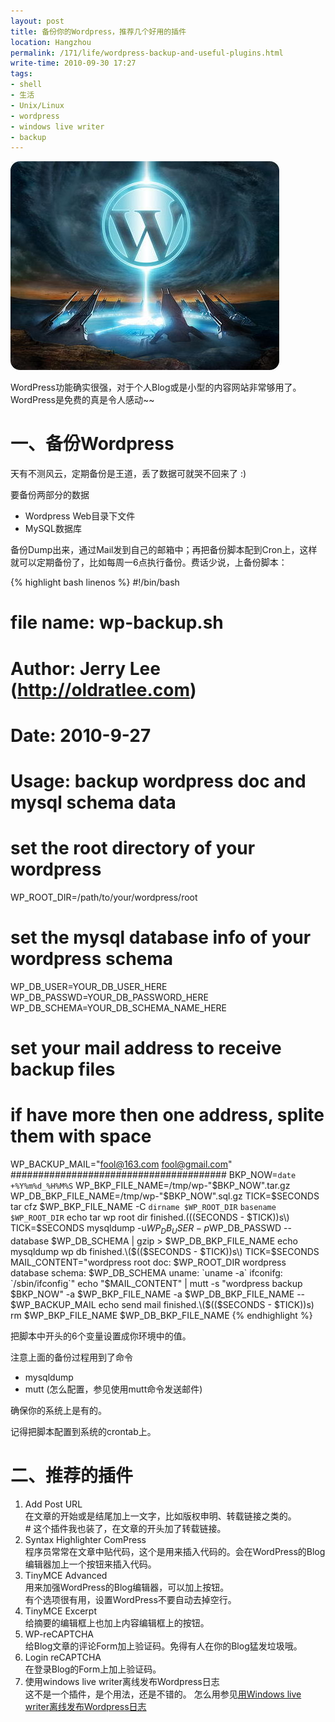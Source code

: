 ```yaml
---
layout: post
title: 备份你的Wordpress，推荐几个好用的插件
location: Hangzhou
permalink: /171/life/wordpress-backup-and-useful-plugins.html
write-time: 2010-09-30 17:27
tags:
- shell
- 生活
- Unix/Linux
- wordpress
- windows live writer
- backup
---
```


![Wordpress](/files/wordpress-backup-and-useful-plugins.jpeg)

WordPress功能确实很强，对于个人Blog或是小型的内容网站非常够用了。WordPress是免费的真是令人感动~~

一、备份Wordpress
===============================

天有不测风云，定期备份是王道，丢了数据可就哭不回来了 :)

要备份两部分的数据

- Wordpress Web目录下文件
- MySQL数据库

备份Dump出来，通过Mail发到自己的邮箱中；再把备份脚本配到Cron上，这样就可以定期备份了，比如每周一6点执行备份。费话少说，上备份脚本：

{% highlight bash linenos %}
#!/bin/bash
# file name: wp-backup.sh
# Author: Jerry Lee (http://oldratlee.com)
# Date: 2010-9-27
# Usage: backup wordpress doc and mysql schema data
# set the root directory of your wordpress
WP_ROOT_DIR=/path/to/your/wordpress/root
# set the mysql database info of your wordpress schema
WP_DB_USER=YOUR_DB_USER_HERE
WP_DB_PASSWD=YOUR_DB_PASSWORD_HERE
WP_DB_SCHEMA=YOUR_DB_SCHEMA_NAME_HERE
# set your mail address to receive backup files
# if have more then one address, splite them with space
WP_BACKUP_MAIL="fool@163.com fool@gmail.com"
#######################################
BKP_NOW=`date +%Y%m%d_%H%M%S`
WP_BKP_FILE_NAME=/tmp/wp-"$BKP_NOW".tar.gz
WP_DB_BKP_FILE_NAME=/tmp/wp-"$BKP_NOW".sql.gz
TICK=$SECONDS
tar cfz $WP_BKP_FILE_NAME -C `dirname $WP_ROOT_DIR` `basename $WP_ROOT_DIR`
echo tar wp root dir finished.\($(($SECONDS - $TICK))s\)
TICK=$SECONDS
mysqldump -u$WP_DB_USER -p$WP_DB_PASSWD --database $WP_DB_SCHEMA | gzip > $WP_DB_BKP_FILE_NAME
echo mysqldump wp db finished.\($(($SECONDS - $TICK))s\)
TICK=$SECONDS
MAIL_CONTENT="wordpress root doc: $WP_ROOT_DIR
wordpress database schema: $WP_DB_SCHEMA
uname: `uname -a`
ifconifg:
`/sbin/ifconfig`"
echo "$MAIL_CONTENT" | mutt -s "wordpress backup $BKP_NOW" -a $WP_BKP_FILE_NAME -a $WP_DB_BKP_FILE_NAME -- $WP_BACKUP_MAIL
echo send mail finished.\($(($SECONDS - $TICK))s\)
rm $WP_BKP_FILE_NAME $WP_DB_BKP_FILE_NAME
{% endhighlight %}

把脚本中开头的6个变量设置成你环境中的值。

注意上面的备份过程用到了命令

- mysqldump
- mutt (怎么配置，参见使用mutt命令发送邮件)

确保你的系统上是有的。

记得把脚本配置到系统的crontab上。

二、推荐的插件
========================

1. Add Post URL  
在文章的开始或是结尾加上一文字，比如版权申明、转载链接之类的。  
\# 这个插件我也装了，在文章的开头加了转载链接。
2. Syntax Highlighter ComPress  
程序员常常在文章中贴代码，这个是用来插入代码的。会在WordPress的Blog编辑器加上一个按钮来插入代码。
3. TinyMCE Advanced  
用来加强WordPress的Blog编辑器，可以加上按钮。  
有个选项很有用，设置WordPress不要自动去掉空行。
4. TinyMCE Excerpt   
给摘要的编辑框上也加上内容编辑框上的按钮。
5. WP-reCAPTCHA    
给Blog文章的评论Form加上验证码。免得有人在你的Blog猛发垃圾哦。
6. Login reCAPTCHA   
在登录Blog的Form上加上验证码。
7. 使用windows live writer离线发布Wordpress日志  
这不是一个插件，是个用法，还是不错的。 怎么用参见[用Windows live writer离线发布Wordpress日志](http://chenjinghua.net/windows-live-writer-for-wordpress-314.html)
